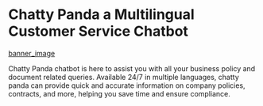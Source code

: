 # **Chatty Panda a Multilingual Customer Service Chatbot**
[banner_image](app_banner.png)


Chatty Panda chatbot is here to assist you with all your business policy and document related queries. Available 24/7 in multiple languages, chatty panda can provide quick and accurate information on company policies, contracts, and more, helping you save time and ensure compliance.
